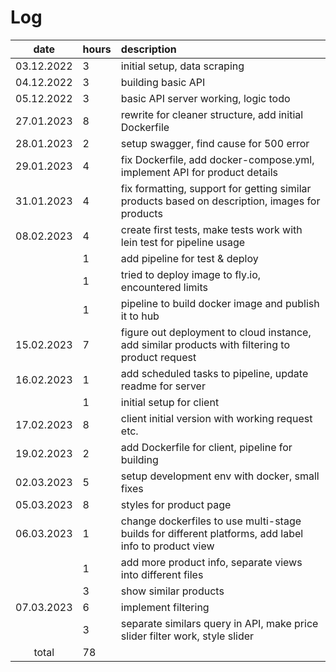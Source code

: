# Log

| date      | hours | description  |
| :--------:|:------| :-----|
| 03.12.2022 | 3     | initial setup, data scraping |
| 04.12.2022 | 3     | building basic API |
| 05.12.2022 | 3     | basic API server working, logic todo |
| 27.01.2023 | 8     | rewrite for cleaner structure, add initial Dockerfile |
| 28.01.2023 | 2     | setup swagger, find cause for 500 error |
| 29.01.2023 | 4     | fix Dockerfile, add docker-compose.yml, implement API for product details |
| 31.01.2023 | 4     | fix formatting, support for getting similar products based on description, images for products |
| 08.02.2023 | 4     | create first tests, make tests work with lein test for pipeline usage |
|            | 1     | add pipeline for test & deploy |
|            | 1     | tried to deploy image to fly.io, encountered limits |
|            | 1     | pipeline to build docker image and publish it to hub |
| 15.02.2023 | 7     | figure out deployment to cloud instance, add similar products with filtering to product request |
| 16.02.2023 | 1     | add scheduled tasks to pipeline, update readme for server |
|            | 1     | initial setup for client |
| 17.02.2023 | 8     | client initial version with working request etc. |
| 19.02.2023 | 2     | add Dockerfile for client, pipeline for building |
| 02.03.2023 | 5     | setup development env with docker, small fixes |
| 05.03.2023 | 8     | styles for product page |
| 06.03.2023 | 1     | change dockerfiles to use multi-stage builds for different platforms, add label info to product view |
|            | 1     | add more product info, separate views into different files |
|            | 3     | show similar products |
| 07.03.2023 | 6     | implement filtering |
|            | 3     | separate similars query in API, make price slider filter work, style slider |
| total      | 78    | | 
